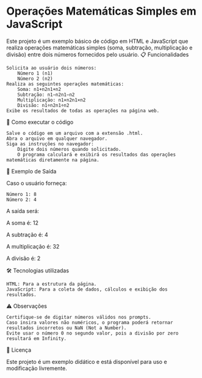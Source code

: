 # Operações Matemáticas Simples em JavaScript

Este projeto é um exemplo básico de código em HTML e JavaScript que realiza operações matemáticas simples (soma, subtração, multiplicação e divisão) entre dois números fornecidos pelo usuário.
📋 Funcionalidades

    Solicita ao usuário dois números:
        Número 1 (n1)
        Número 2 (n2)
    Realiza as seguintes operações matemáticas:
        Soma: n1+n2n1+n2
        Subtração: n1−n2n1−n2
        Multiplicação: n1×n2n1×n2
        Divisão: n1÷n2n1÷n2
    Exibe os resultados de todas as operações na página web.

🚀 Como executar o código

    Salve o código em um arquivo com a extensão .html.
    Abra o arquivo em qualquer navegador.
    Siga as instruções no navegador:
        Digite dois números quando solicitado.
        O programa calculará e exibirá os resultados das operações matemáticas diretamente na página.

📌 Exemplo de Saída

Caso o usuário forneça:

    Número 1: 8
    Número 2: 4

A saída será:

A soma é: 12

A subtração é: 4

A multiplicação é: 32

A divisão é: 2

🛠️ Tecnologias utilizadas

    HTML: Para a estrutura da página.
    JavaScript: Para a coleta de dados, cálculos e exibição dos resultados.

⚠️ Observações

    Certifique-se de digitar números válidos nos prompts.
    Caso insira valores não numéricos, o programa poderá retornar resultados incorretos ou NaN (Not a Number).
    Evite usar o número 0 no segundo valor, pois a divisão por zero resultará em Infinity.

📄 Licença

Este projeto é um exemplo didático e está disponível para uso e modificação livremente.

